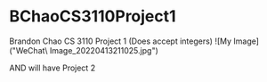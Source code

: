 # BChaoCS3110Project1

Brandon Chao CS 3110 Project 1
(Does accept integers)
![My Image]("WeChat\ Image_20220413211025.jpg")

AND
will have Project 2
